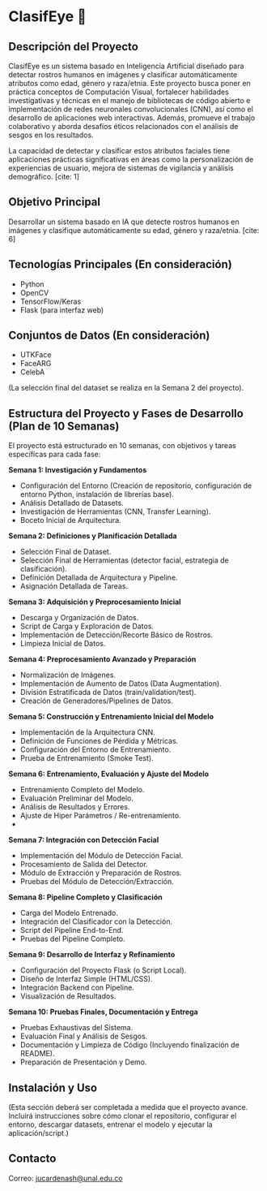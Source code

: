 # ClasifEye 👀

## Descripción del Proyecto

ClasifEye es un sistema basado en Inteligencia Artificial diseñado para detectar rostros humanos en imágenes y clasificar automáticamente atributos como edad, género y raza/etnia. Este proyecto busca poner en práctica conceptos de Computación Visual, fortalecer habilidades investigativas y técnicas en el manejo de bibliotecas de código abierto e implementación de redes neuronales convolucionales (CNN), así como el desarrollo de aplicaciones web interactivas. Además, promueve el trabajo colaborativo y aborda desafíos éticos relacionados con el análisis de sesgos en los resultados.

La capacidad de detectar y clasificar estos atributos faciales tiene aplicaciones prácticas significativas en áreas como la personalización de experiencias de usuario, mejora de sistemas de vigilancia y análisis demográfico. [cite: 1]

## Objetivo Principal

Desarrollar un sistema basado en IA que detecte rostros humanos en imágenes y clasifique automáticamente su edad, género y raza/etnia. [cite: 6]

## Tecnologías Principales (En consideración)

* Python
* OpenCV
* TensorFlow/Keras
* Flask (para interfaz web)

## Conjuntos de Datos (En consideración)

* UTKFace
* FaceARG
* CelebA

(La selección final del dataset se realiza en la Semana 2 del proyecto).

## Estructura del Proyecto y Fases de Desarrollo (Plan de 10 Semanas)

El proyecto está estructurado en 10 semanas, con objetivos y tareas específicas para cada fase:

**Semana 1: Investigación y Fundamentos**
* Configuración del Entorno (Creación de repositorio, configuración de entorno Python, instalación de librerías base).
* Análisis Detallado de Datasets.
* Investigación de Herramientas (CNN, Transfer Learning).
* Boceto Inicial de Arquitectura.

**Semana 2: Definiciones y Planificación Detallada**
* Selección Final de Dataset.
* Selección Final de Herramientas (detector facial, estrategia de clasificación).
* Definición Detallada de Arquitectura y Pipeline.
* Asignación Detallada de Tareas.

**Semana 3: Adquisición y Preprocesamiento Inicial**
* Descarga y Organización de Datos.
* Script de Carga y Exploración de Datos.
* Implementación de Detección/Recorte Básico de Rostros.
* Limpieza Inicial de Datos.

**Semana 4: Preprocesamiento Avanzado y Preparación**
* Normalización de Imágenes.
* Implementación de Aumento de Datos (Data Augmentation).
* División Estratificada de Datos (train/validation/test).
* Creación de Generadores/Pipelines de Datos.

**Semana 5: Construcción y Entrenamiento Inicial del Modelo**
* Implementación de la Arquitectura CNN.
* Definición de Funciones de Pérdida y Métricas.
* Configuración del Entorno de Entrenamiento.
* Prueba de Entrenamiento (Smoke Test).

**Semana 6: Entrenamiento, Evaluación y Ajuste del Modelo**
* Entrenamiento Completo del Modelo.
* Evaluación Preliminar del Modelo.
* Análisis de Resultados y Errores.
* Ajuste de Hiper Parámetros / Re-entrenamiento.
* 
**Semana 7: Integración con Detección Facial**
* Implementación del Módulo de Detección Facial.
* Procesamiento de Salida del Detector.
* Módulo de Extracción y Preparación de Rostros.
* Pruebas del Módulo de Detección/Extracción.

**Semana 8: Pipeline Completo y Clasificación**
* Carga del Modelo Entrenado.
* Integración del Clasificador con la Detección.
* Script del Pipeline End-to-End.
* Pruebas del Pipeline Completo.

**Semana 9: Desarrollo de Interfaz y Refinamiento**
* Configuración del Proyecto Flask (o Script Local). 
* Diseño de Interfaz Simple (HTML/CSS).
* Integración Backend con Pipeline.
* Visualización de Resultados.

**Semana 10: Pruebas Finales, Documentación y Entrega**
* Pruebas Exhaustivas del Sistema. 
* Evaluación Final y Análisis de Sesgos.
* Documentación y Limpieza de Código (Incluyendo finalización de README). 
* Preparación de Presentación y Demo.


## Instalación y Uso

(Esta sección deberá ser completada a medida que el proyecto avance. Incluirá instrucciones sobre cómo clonar el repositorio, configurar el entorno, descargar datasets, entrenar el modelo y ejecutar la aplicación/script.)


## Contacto

Correo: jucardenash@unal.edu.co
